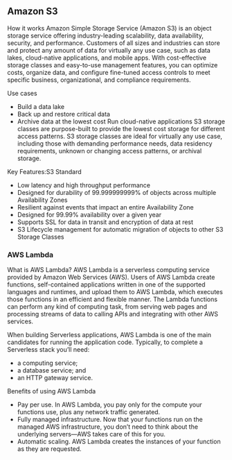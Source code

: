 ## Amazon S3
How it works
Amazon Simple Storage Service (Amazon S3) is an object storage service offering industry-leading scalability, data availability, security, and performance. Customers of all sizes and industries can store and protect any amount of data for virtually any use case, such as data lakes, cloud-native applications, and mobile apps. With cost-effective storage classes and easy-to-use management features, you can optimize costs, organize data, and configure fine-tuned access controls to meet specific business, organizational, and compliance requirements.

Use cases
- Build a data lake
- Back up and restore critical data
- Archive data at the lowest cost
Run cloud-native applications
S3 storage classes are purpose-built to provide the lowest cost storage for different access patterns. S3 storage classes are ideal for virtually any use case, including those with demanding performance needs, data residency requirements, unknown or changing access patterns, or archival storage.

Key Features:S3 Standard
- Low latency and high throughput performance
- Designed for durability of 99.999999999% of objects across multiple Availability Zones
- Resilient against events that impact an entire Availability Zone
- Designed for 99.99% availability over a given year
- Supports SSL for data in transit and encryption of data at rest
- S3 Lifecycle management for automatic migration of objects to other S3 Storage Classes  


### AWS Lambda
What is AWS Lambda?
AWS Lambda is a serverless computing service provided by Amazon Web Services (AWS). Users of AWS Lambda create functions, self-contained applications written in one of the supported languages and runtimes, and upload them to AWS Lambda, which executes those functions in an efficient and flexible manner.
The Lambda functions can perform any kind of computing task, from serving web pages and processing streams of data to calling APIs and integrating with other AWS services.

When building Serverless applications, AWS Lambda is one of the main candidates for running the application code. Typically, to complete a Serverless stack you’ll need:

- a computing service;
- a database service; and
- an HTTP gateway service.

Benefits of using AWS Lambda
- Pay per use. In AWS Lambda, you pay only for the compute your functions use, plus any network traffic generated.
- Fully managed infrastructure. Now that your functions run on the managed AWS infrastructure, you don’t need to think about the underlying servers—AWS takes care of this for you.
- Automatic scaling. AWS Lambda creates the instances of your function as they are requested. 
